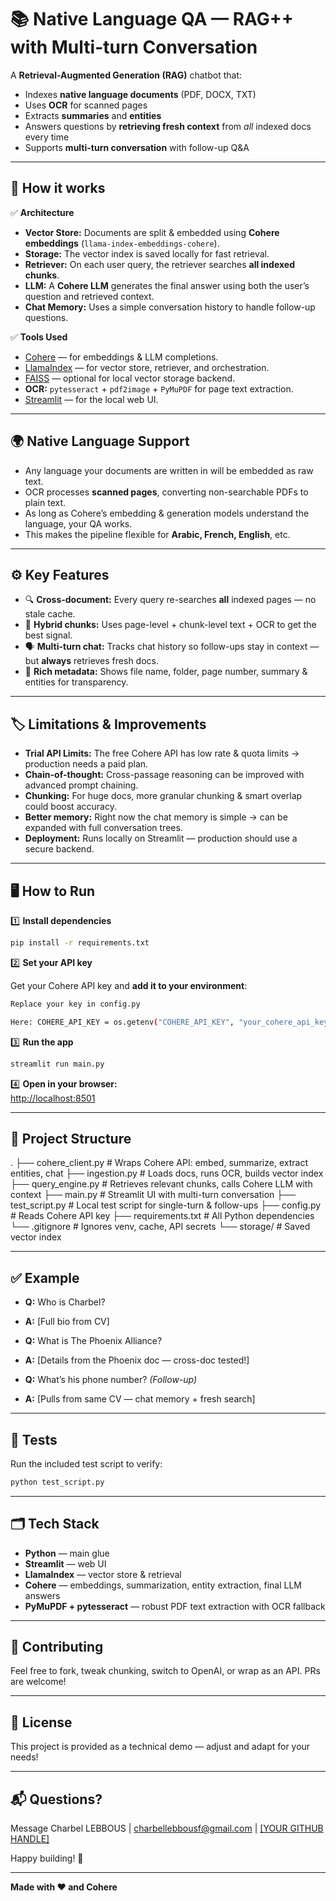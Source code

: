 
# 📚 Native Language QA — RAG++ with Multi-turn Conversation

A **Retrieval-Augmented Generation (RAG)** chatbot that:
- Indexes **native language documents** (PDF, DOCX, TXT)
- Uses **OCR** for scanned pages
- Extracts **summaries** and **entities**
- Answers questions by **retrieving fresh context** from *all* indexed docs every time
- Supports **multi-turn conversation** with follow-up Q&A

---

## 🚀 How it works

✅ **Architecture**  
- **Vector Store:** Documents are split & embedded using **Cohere embeddings** (`llama-index-embeddings-cohere`).
- **Storage:** The vector index is saved locally for fast retrieval.
- **Retriever:** On each user query, the retriever searches **all indexed chunks**.
- **LLM:** A **Cohere LLM** generates the final answer using both the user’s question and retrieved context.
- **Chat Memory:** Uses a simple conversation history to handle follow-up questions.

✅ **Tools Used**
- [Cohere](https://cohere.com) — for embeddings & LLM completions.
- [LlamaIndex](https://www.llamaindex.ai/) — for vector store, retriever, and orchestration.
- [FAISS](https://github.com/facebookresearch/faiss) — optional for local vector storage backend.
- **OCR:** `pytesseract` + `pdf2image` + `PyMuPDF` for page text extraction.
- [Streamlit](https://streamlit.io) — for the local web UI.

---

## 🌍 Native Language Support

- Any language your documents are written in will be embedded as raw text.
- OCR processes **scanned pages**, converting non-searchable PDFs to plain text.
- As long as Cohere’s embedding & generation models understand the language, your QA works.
- This makes the pipeline flexible for **Arabic, French, English**, etc.

---

## ⚙️ Key Features

- 🔍 **Cross-document:** Every query re-searches **all** indexed pages — no stale cache.
- 🧩 **Hybrid chunks:** Uses page-level + chunk-level text + OCR to get the best signal.
- 🗣️ **Multi-turn chat:** Tracks chat history so follow-ups stay in context — but **always** retrieves fresh docs.
- 📑 **Rich metadata:** Shows file name, folder, page number, summary & entities for transparency.

---

## 🏷️ Limitations & Improvements

- **Trial API Limits:** The free Cohere API has low rate & quota limits → production needs a paid plan.
- **Chain-of-thought:** Cross-passage reasoning can be improved with advanced prompt chaining.
- **Chunking:** For huge docs, more granular chunking & smart overlap could boost accuracy.
- **Better memory:** Right now the chat memory is simple → can be expanded with full conversation trees.
- **Deployment:** Runs locally on Streamlit — production should use a secure backend.

---

## 🖥️ How to Run

1️⃣ **Install dependencies**
```bash
pip install -r requirements.txt
```

2️⃣ **Set your API key**  

Get your Cohere API key and **add it to your environment**:

```bash
Replace your key in config.py

Here: COHERE_API_KEY = os.getenv("COHERE_API_KEY", "your_cohere_api_key")
```

3️⃣ **Run the app**
```bash
streamlit run main.py
```

4️⃣ **Open in your browser:**  
[http://localhost:8501](http://localhost:8501)

---

## 📂 Project Structure

.
├── cohere_client.py   # Wraps Cohere API: embed, summarize, extract entities, chat
├── ingestion.py       # Loads docs, runs OCR, builds vector index
├── query_engine.py    # Retrieves relevant chunks, calls Cohere LLM with context
├── main.py            # Streamlit UI with multi-turn conversation
├── test_script.py     # Local test script for single-turn & follow-ups
├── config.py          # Reads Cohere API key
├── requirements.txt   # All Python dependencies
└── .gitignore         # Ignores venv, cache, API secrets
└── storage/           # Saved vector index

---

## ✅ Example

- **Q:** Who is Charbel?  
- **A:** [Full bio from CV]

- **Q:** What is The Phoenix Alliance?  
- **A:** [Details from the Phoenix doc — cross-doc tested!]

- **Q:** What’s his phone number? *(Follow-up)*  
- **A:** [Pulls from same CV — chat memory + fresh search]

---

## 🧩 Tests

Run the included test script to verify:

```bash
python test_script.py
```

---

## 🗂️ Tech Stack

- **Python** — main glue
- **Streamlit** — web UI
- **LlamaIndex** — vector store & retrieval
- **Cohere** — embeddings, summarization, entity extraction, final LLM answers
- **PyMuPDF + pytesseract** — robust PDF text extraction with OCR fallback

---

## 🤝 Contributing

Feel free to fork, tweak chunking, switch to OpenAI, or wrap as an API.
PRs are welcome!

---

## 📄 License

This project is provided as a technical demo — adjust and adapt for your needs!

---

## 📬 Questions?

Message Charbel LEBBOUS | charbellebbousf@gmail.com | [\[YOUR GITHUB HANDLE\]](https://github.com/CharbelLebbous)

Happy building! 🚀

---

**Made with ❤️ and Cohere**
